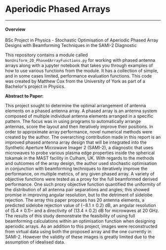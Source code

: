 # Aperiodic Phased Arrays

---

#### Overview
BSc Project in Physics - Stochastic Optimisation of Aperiodic Phased Array Designs with Beamforming Techniques in the SAMI-2 Diagnostic

This repository contains a module called `NonUniform_2D_PhasedArrayFunctions.py` for working with phased antenna arrays along with a jupyter notebook that takes you through examples of how to use various functions from the module. It has a collection of simple, and in some cases limited, performance evaluation functions. This code was created by Matthew Cox from the University of York as part of a Bachelor's project in Physics.



**Abstract to Paper:**

This project sought to determine the optimal arrangement of antenna elements on a phased antenna array. A phased array is an antenna system composed of multiple individual antenna elements arranged in a specific pattern. The focus was in using programs to automatically arrange antennas, score the layout and then iteratively improve their positions. In order to approximate array performance, novel numerical methods were created by the author. The overarching contribution made in this report is an improved phased antenna array design that will be integrated into the Synthetic Aperture Microwave Imager 2 (SAMI-2), a diagnostic that uses microwaves to probe various plasma edge properties inside the spherical tokamak in the MAST facility in Culham, UK. With regards to the methods and outcomes of the array design, the author
used stochastic optimisation in conjunction with beamforming techniques to iteratively improve the performance, on multiple metrics, of any given phased array. A variety of objective functions were tested as a proxy for the full beamformed derived performance. One such proxy objective function quantified the uniformity of the distribution of all antenna pair separations and angles; this showed promise in improving angular resolution, but to the detriment of sidelobe rejection. The array this paper proposes has 20 antenna elements, a predicted sidelobe rejection value of (−8.1 ± 0.2) dB, an angular resolution of (5.4 ± 0.1)◦ and a directivity of (13.4 ± 0.2) dB for microwaves at 20 GHz. The results of this study demonstrate the feasibility of using full beamforming calculations within an optimisation function when designing aperiodic arrays. As an addition to this project, images were reconstructed from virtual data using both the proposed array and the one currently in SAMI-2. However the validity of these images is greatly limited due to the assumption of idealised data.
